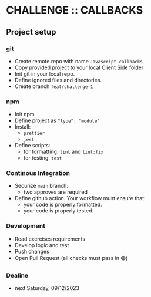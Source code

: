 # CHALLENGE :: CALLBACKS

## Project setup

### git

- Create remote repo with name `Javascript-callbacks`
- Copy provided project to your local Client Side folder
- Init git in your local repo.
- Define ignored files and directories.
- Create branch `feat/challenge-1`

### npm

- Init npm
- Define project as `"type": "module"`
- Install:
  - `prettier`
  - `jest`
- Define scripts:
  - for formatting: `lint` and `lint:fix`
  - for testing: `test`

### Continous Integration

- Securize `main` branch:
  - two approves are required
- Define github action. Your workflow must ensure that:
  - your code is properly formatted.
  - your code is properly tested.

### Development

- Read exercises requirements
- Develop logic and test
- Push changes
- Open Pull Request (all checks must pass in 🟢)

### Dealine

- next Saturday, 09/12/2023
